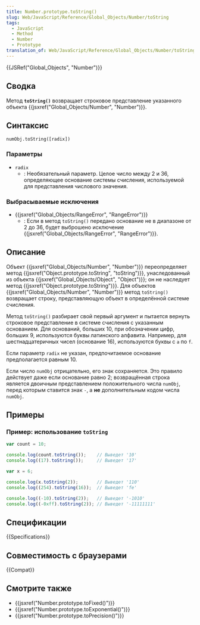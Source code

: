 ```yaml
---
title: Number.prototype.toString()
slug: Web/JavaScript/Reference/Global_Objects/Number/toString
tags:
  - JavaScript
  - Method
  - Number
  - Prototype
translation_of: Web/JavaScript/Reference/Global_Objects/Number/toString
---
```


{{JSRef("Global_Objects", "Number")}}

## Сводка

Метод **`toString()`** возвращает строковое представление указанного объекта {{jsxref("Global_Objects/Number", "Number")}}.

## Синтаксис

```
numObj.toString([radix])
```

### Параметры

- `radix`
  - : Необязательный параметр. Целое число между 2 и 36, определяющее основание системы счисления, используемой для представления числового значения.

### Выбрасываемые исключения

- {{jsxref("Global_Objects/RangeError", "RangeError")}}
  - : Если в метод `toString()` передано основание не в диапазоне от 2 до 36, будет выброшено исключение {{jsxref("Global_Objects/RangeError", "RangeError")}}.

## Описание

Объект {{jsxref("Global_Objects/Number", "Number")}} переопределяет метод {{jsxref("Object.prototype.toString", "toString")}}, унаследованный из объекта {{jsxref("Global_Objects/Object", "Object")}}; он не наследует метод {{jsxref("Object.prototype.toString")}}. Для объектов {{jsxref("Global_Objects/Number", "Number")}} метод `toString()` возвращает строку, представляющую объект в определённой системе счисления.

Метод `toString()` разбирает свой первый аргумент и пытается вернуть строковое представление в системе счисления с указанным основанием. Для оснований, больших 10, при обозначении цифр, больших 9, используются буквы латинского алфавита. Например, для шестнадцатеричных чисел (основание 16), используются буквы с `a` по `f`.

Если параметр `radix` не указан, предпочитаемое основание предполагается равным 10.

Если число `numObj` отрицательно, его знак сохраняется. Это правило действует даже если основание равно 2; возвращённая строка является двоичным представлением положительного числа `numObj`, перед которым ставится знак `-`, а **не** дополнительным кодом числа `numObj`.

## Примеры

### Пример: использование `toString`

```js
var count = 10;

console.log(count.toString());    // Выведет '10'
console.log((17).toString());     // Выведет '17'

var x = 6;

console.log(x.toString(2));       // Выведет '110'
console.log((254).toString(16));  // Выведет 'fe'

console.log((-10).toString(2));   // Выведет '-1010'
console.log((-0xff).toString(2)); // Выведет '-11111111'
```

## Спецификации

{{Specifications}}

## Совместимость с браузерами

{{Compat}}

## Смотрите также

- {{jsxref("Number.prototype.toFixed()")}}
- {{jsxref("Number.prototype.toExponential()")}}
- {{jsxref("Number.prototype.toPrecision()")}}
